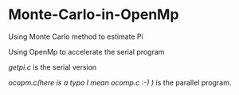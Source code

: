# Monte-Carlo-in-OpenMp
Using Monte Carlo method to estimate Pi

Using OpenMp to accelerate the serial program

*getpi.c* is the serial version

*ocopm.c(here is a typo I mean ocomp.c :-) )* is the parallel program.
